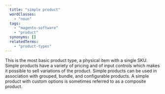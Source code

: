 ```yaml
---
  title: "simple product"
  wordClasses:
    - "noun"
  tags:
    - "magento-software"
    - "product"
  synonyms: []
  relatedTerms:
    - "product-types"
---
```

This is the most basic product type, a physical item with a single SKU. Simple products have a variety of pricing and of input controls which makes it possible to sell variations of the product. Simple products can be used in association with grouped, bundle, and configurable products. A simple product with custom options is sometimes referred to as a composite product.
